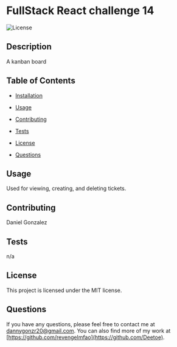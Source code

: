 # FullStack React challenge 14

![License](https://img.shields.io/badge/License-MIT-blue.svg)

## Description

A kanban board

## Table of Contents

* [Installation](#installation)
* [Usage](#usage)
* [Contributing](#contributing)
* [Tests](#tests)

* [License](#license)

* [Questions](#questions)


## Usage

Used for viewing, creating, and deleting tickets.
## Contributing

Daniel Gonzalez

## Tests

n/a

## License

This project is licensed under the MIT license.

## Questions

If you have any questions, please feel free to contact me at [dannygonzr20@gmail.com](mailto:dannygonzr20@gmail.com). You can also find more of my work at [https://github.com/revengelmfao](https://github.com/Deetoe).
